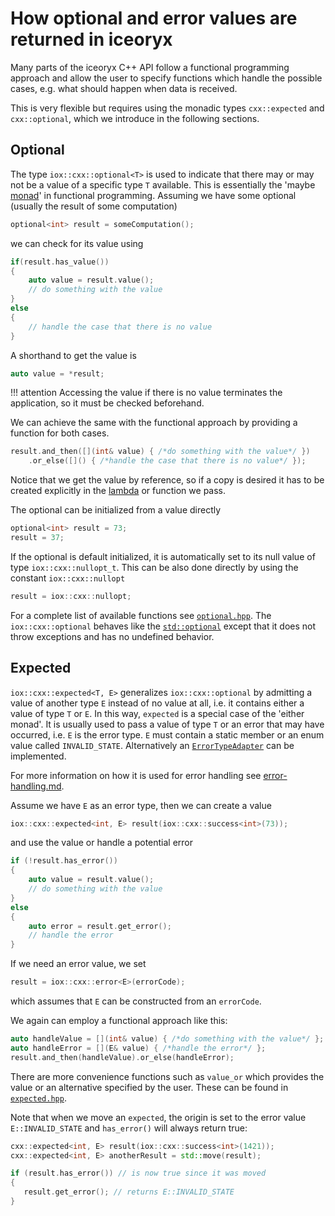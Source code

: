 # How optional and error values are returned in iceoryx

Many parts of the iceoryx C++ API follow a functional programming approach and allow the user to specify functions
which handle the possible cases, e.g. what should happen when data is received.

This is very flexible but requires using the monadic types `cxx::expected` and `cxx::optional`, which we
introduce in the following sections.

## Optional

The type `iox::cxx::optional<T>` is used to indicate that there may or may not be a value of a specific type `T`
available. This is essentially the 'maybe [monad](https://en.wikipedia.org/wiki/Monad_(functional_programming))' in
functional programming. Assuming we have some optional (usually the result of some computation)

```cpp
optional<int> result = someComputation();
```

we can check for its value using

```cpp
if(result.has_value())
{
    auto value = result.value();
    // do something with the value
}
else
{
    // handle the case that there is no value
}
```

A shorthand to get the value is

```cpp
auto value = *result;
```

!!! attention
    Accessing the value if there is no value terminates the application, so it must be checked beforehand.

We can achieve the same with the functional approach by providing a function for both cases.

```cpp
result.and_then([](int& value) { /*do something with the value*/ })
    .or_else([]() { /*handle the case that there is no value*/ });
```

Notice that we get the value by reference, so if a copy is desired it has to be created explicitly in the
[lambda](https://en.wikipedia.org/wiki/Anonymous_function#C++_(since_C++11)) or function we pass.

The optional can be initialized from a value directly

```cpp
optional<int> result = 73;
result = 37;
```

If the optional is default initialized, it is automatically set to its null value of type `iox::cxx::nullopt_t`.
This can be also done directly by using the constant `iox::cxx::nullopt`

```cpp
result = iox::cxx::nullopt;
```

For a complete list of available functions see
[`optional.hpp`](https://github.com/eclipse-iceoryx/iceoryx/blob/master/iceoryx_utils/include/iceoryx_utils/cxx/optional.hpp).
The `iox::cxx::optional` behaves like the [`std::optional`](https://en.cppreference.com/w/cpp/utility/optional)
except that it does not throw exceptions and has no undefined behavior.

## Expected

`iox::cxx::expected<T, E>` generalizes `iox::cxx::optional` by admitting a value of another type `E` instead of
no value at all, i.e. it contains either a value of type `T` or `E`. In this way, `expected` is a special case of
the 'either monad'. It is usually used to pass a value of type `T` or an error that may have occurred, i.e. `E` is the
error type. `E` must contain a static member or an enum value called `INVALID_STATE`. Alternatively an
[`ErrorTypeAdapter`](https://github.com/eclipse-iceoryx/iceoryx/blob/5b1a0514e72514c2eae8a9d071d82a3905fedf8b/iceoryx_utils/include/iceoryx_utils/cxx/expected.hpp#L46)
can be implemented.

For more information on how it is used for error handling see
[error-handling.md](https://github.com/eclipse-iceoryx/iceoryx/blob/master/doc/design/error-handling.md).

Assume we have `E` as an error type, then we can create a value

```cpp
iox::cxx::expected<int, E> result(iox::cxx::success<int>(73));
```

and use the value or handle a potential error

```cpp
if (!result.has_error())
{
    auto value = result.value();
    // do something with the value
}
else
{
    auto error = result.get_error();
    // handle the error
}
```

If we need an error value, we set

```cpp
result = iox::cxx::error<E>(errorCode);
```

which assumes that `E` can be constructed from an `errorCode`.

We again can employ a functional approach like this:

```cpp
auto handleValue = [](int& value) { /*do something with the value*/ };
auto handleError = [](E& value) { /*handle the error*/ };
result.and_then(handleValue).or_else(handleError);
```

There are more convenience functions such as `value_or` which provides the value or an alternative specified by the
user. These can be found in
[`expected.hpp`](https://github.com/eclipse-iceoryx/iceoryx/blob/master/iceoryx_utils/include/iceoryx_utils/cxx/expected.hpp).

Note that when we move an `expected`, the origin is set to the error value `E::INVALID_STATE` and `has_error()` will
always return true:

```cpp
cxx::expected<int, E> result(iox::cxx::success<int>(1421));
cxx::expected<int, E> anotherResult = std::move(result);

if (result.has_error()) // is now true since it was moved
{
   result.get_error(); // returns E::INVALID_STATE
}
```
